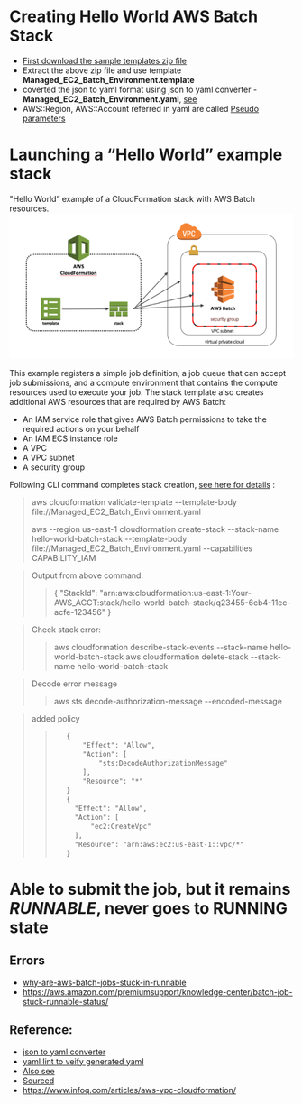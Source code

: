 # Creating Hello World AWS Batch Stack
- [First download the sample templates zip file](https://docs.aws.amazon.com/AWSCloudFormation/latest/UserGuide/cfn-sample-templates.html)
- Extract the above zip file and use template **Managed_EC2_Batch_Environment.template**
- coverted the json to yaml format using json to yaml converter - **Managed_EC2_Batch_Environment.yaml**, [see](https://www.json2yaml.com/)  
- AWS::Region, AWS::Account referred in yaml are called [Pseudo parameters](https://docs.aws.amazon.com/AWSCloudFormation/latest/UserGuide/pseudo-parameter-reference.html)


# Launching a “Hello World” example stack
"Hello World” example of a CloudFormation stack with AWS Batch resources.
![img.png](img.png)

This example registers a simple job definition, a job queue that can accept job submissions, and a compute environment that contains the compute resources used to execute your job. The stack template also creates additional AWS resources that are required by AWS Batch:

- An IAM service role that gives AWS Batch permissions to take the required actions on your behalf
- An IAM ECS instance role
- A VPC
- A VPC subnet
- A security group

Following CLI command completes stack creation, [see here for details](https://docs.aws.amazon.com/cli/latest/reference/cloudformation/create-stack.html) :
> aws cloudformation validate-template --template-body file://Managed_EC2_Batch_Environment.yaml
> 
> aws --region us-east-1 cloudformation create-stack --stack-name hello-world-batch-stack --template-body file://Managed_EC2_Batch_Environment.yaml  --capabilities CAPABILITY_IAM

> Output from above command:
>> {
    "StackId": "arn:aws:cloudformation:us-east-1:Your-AWS_ACCT:stack/hello-world-batch-stack/q23455-6cb4-11ec-acfe-123456"
} 

> Check stack error:
>> aws cloudformation describe-stack-events --stack-name hello-world-batch-stack
> aws cloudformation delete-stack --stack-name hello-world-batch-stack

> Decode error message
>> aws sts decode-authorization-message --encoded-message

>added policy
>>        {
>>            "Effect": "Allow",
>>            "Action": [
>>                "sts:DecodeAuthorizationMessage"
>>            ],
>>            "Resource": "*"
>>        }
>>        {
>>        	"Effect": "Allow",
>>        	"Action": [
>>        		"ec2:CreateVpc"
>>        	],
>>        	"Resource": "arn:aws:ec2:us-east-1::vpc/*"
>>        }
>>
> 

# Able to submit the job, but it remains *RUNNABLE*, never goes to RUNNING state
 
## Errors
- [why-are-aws-batch-jobs-stuck-in-runnable](https://newbedev.com/why-are-aws-batch-jobs-stuck-in-runnable)
- https://aws.amazon.com/premiumsupport/knowledge-center/batch-job-stuck-runnable-status/

## Reference:
- [json to yaml converter](https://www.json2yaml.com/)
- [yaml lint to veify generated yaml]((http://www.yamllint.com/))
- [Also see](https://aws.amazon.com/blogs/compute/creating-a-simple-fetch-and-run-aws-batch-job/)
- [Sourced](https://aws.amazon.com/blogs/compute/using-aws-cloudformation-to-create-and-manage-aws-batch-resources/)
- https://www.infoq.com/articles/aws-vpc-cloudformation/
